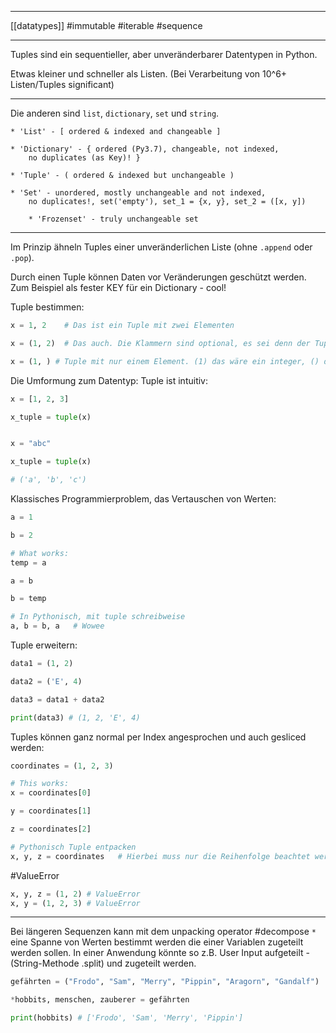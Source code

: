 ___
[[datatypes]]
#immutable 
#iterable
#sequence 
___
Tuples sind ein sequentieller, aber unveränderbarer Datentypen in Python.

Etwas kleiner und schneller als Listen. (Bei Verarbeitung von 10^6+ Listen/Tuples significant)
___
Die anderen sind `list`, `dictionary`, `set` und `string`.

	* 'List' - [ ordered & indexed and changeable ]
	
	* 'Dictionary' - { ordered (Py3.7), changeable, not indexed, 
	    no duplicates (as Key)! }
	
	* 'Tuple' - ( ordered & indexed but unchangeable )
	
	* 'Set' - unordered, mostly unchangeable and not indexed, 
	    no duplicates!, set('empty'), set_1 = {x, y}, set_2 = ([x, y])
	
		* 'Frozenset' - truly unchangeable set

___
Im Prinzip ähneln Tuples einer unveränderlichen Liste (ohne `.append` oder `.pop`). 

Durch einen Tuple können Daten vor Veränderungen geschützt werden. Zum Beispiel als fester KEY für ein Dictionary - cool!

Tuple bestimmen:
```python
x = 1, 2    # Das ist ein Tuple mit zwei Elementen

x = (1, 2)  # Das auch. Die Klammern sind optional, es sei denn der Tuple ist leer

x = (1, ) # Tuple mit nur einem Element. (1) das wäre ein integer, () das wiederum ein tuple, verwirrend
```

Die Umformung zum Datentyp: Tuple ist intuitiv:
```python
x = [1, 2, 3]

x_tuple = tuple(x)


x = "abc"

x_tuple = tuple(x)

# ('a', 'b', 'c') 
```

Klassisches Programmierproblem, das Vertauschen von Werten:
```python
a = 1

b = 2

# What works:
temp = a

a = b

b = temp

# In Pythonisch, mit tuple schreibweise
a, b = b, a   # Wowee
```

Tuple erweitern:
```python
data1 = (1, 2)

data2 = ('E', 4)

data3 = data1 + data2

print(data3) # (1, 2, 'E', 4)
```

Tuples können ganz normal per Index angesprochen und auch gesliced werden:
```python
coordinates = (1, 2, 3)

# This works:
x = coordinates[0]

y = coordinates[1]

z = coordinates[2]

# Pythonisch Tuple entpacken
x, y, z = coordinates   # Hierbei muss nur die Reihenfolge beachtet werden
```

#ValueError
```python
x, y, z = (1, 2) # ValueError
x, y = (1, 2, 3) # ValueError
```
___
Bei längeren Sequenzen kann mit dem unpacking operator #decompose `*` eine Spanne von Werten bestimmt werden die einer Variablen zugeteilt werden sollen. In einer Anwendung könnte so z.B. User Input aufgeteilt - (String-Methode .split) und zugeteilt werden.
```python
gefährten = ("Frodo", "Sam", "Merry", "Pippin", "Aragorn", "Gandalf")

*hobbits, menschen, zauberer = gefährten

print(hobbits) # ['Frodo', 'Sam', 'Merry', 'Pippin']
```